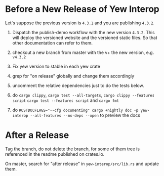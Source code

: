 # Before a New Release of Yew Interop

Let's suppose the previous version is `4.3.1` and you are publishing `4.3.2`.


1. Dispatch the publish-demo workflow with the new version `4.3.2`.
This will deploy the versioned website and the versioned static files.
So that other documentation can refer to them.

2. checkout a new branch from master with the v+ the new version, e.g. `v4.3.2`
3. Fix yew version to stable in each yew crate

4. grep for "on release" globally and change them accordingly

5. uncomment the relative dependencies just to do the tests below.

6. do `cargo clippy`, `cargo test --all-targets`, `cargo clippy --features script` `cargo test --features script`
   and `cargo fmt`

7. do `RUSTDOCFLAGS="--cfg documenting" cargo +nightly doc -p yew-interop --all-features --no-deps --open`
to preview the docs


# After a Release

Tag the branch, do not delete the branch, 
for some of them tree is referenced in the readme published on crates.io.

On master, search for "after release" in `yew-interop/src/lib.rs` and update them.